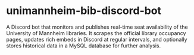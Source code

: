 # unimannheim-bib-discord-bot
A Discord bot that monitors and publishes real-time seat availability of the University of Mannheim libraries. It scrapes the official library occupancy pages, updates rich embeds in Discord at regular intervals, and optionally stores historical data in a MySQL database for further analysis.
